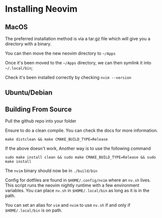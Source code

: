 # Installing Neovim

## MacOS
The preferred installation method is via a tar.gz file which will give you a directory with a binary.

You can then move the new neovim directory to `~/Apps`

Once it's been moved to the `~/Apps` directory, we can then symlink it into `~/.local/bin`;

Check it's been installed correctly by checking `nvim --version`

## Ubuntu/Debian

## Building From Source
Pull the github repo into your folder

Ensure to do a clean compile. You can check the docs for more information.
```
make distclean && make CMAKE_BUILD_TYPE=Release
```

If the above doesn't work, Another way is to use the following command
```
sudo make install clean && sudo make CMAKE_BUILD_TYPE=Release && sudo make install
```

The `nvim` binary should now be in `./build/bin`

Config for dotfiles are found in `$HOME/.config/nvim` where an `nv.sh` lives. This script runs the neovim nightly
runtime with a few environment variables. You can place `nv.sh` in `$HOME/.local/bin` as long as it is in the path.

You can set an alias for `vim` and `nvim` to use `nv.sh` if and only if `$HOME/.local/bin` is on path.
